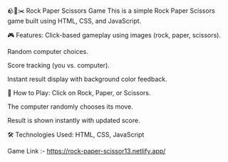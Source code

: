 🪨📄✂️ Rock Paper Scissors Game
This is a simple Rock Paper Scissors game built using HTML, CSS, and JavaScript.

🎮 Features:
Click-based gameplay using images (rock, paper, scissors).

Random computer choices.

Score tracking (you vs. computer).

Instant result display with background color feedback.

🚀 How to Play:
Click on Rock, Paper, or Scissors.

The computer randomly chooses its move.

Result is shown instantly with updated score.

🛠️ Technologies Used:
HTML,
CSS,
JavaScript 

Game Link :- https://rock-paper-scissor13.netlify.app/

